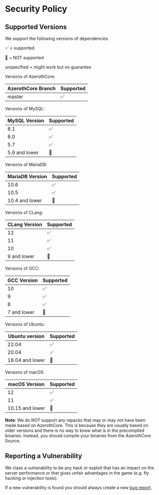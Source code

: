 # Security Policy

## Supported Versions

We support the following versions of dependencies.

:white_check_mark: = supported

:red_circle: = NOT supported

unspecified = might work but no guarantee

Versions of AzerothCore:

| AzerothCore Branch | Supported          |
| ------------------ | ------------------ |
| master             | :white_check_mark: |

Versions of MySQL:

| MySQL Version | Supported          |
| ------------- | ------------------ |
| 8.1           | :white_check_mark: |
| 8.0           | :white_check_mark: |
| 5.7           | :white_check_mark: |
| 5.6 and lower | :red_circle:       |

Versions of MariaDB:

| MariaDB Version | Supported          |
| --------------- | ------------------ |
| 10.6            | :white_check_mark: |
| 10.5            | :white_check_mark: |
| 10.4 and lower  | :red_circle:       |

Versions of CLang:

| CLang Version | Supported          |
| ------------- | ------------------ |
| 12            | :white_check_mark: |
| 11            | :white_check_mark: |
| 10            | :white_check_mark: |
| 9 and lower   | :red_circle:       |

Versions of GCC:

| GCC Version | Supported          |
| ----------- | ------------------ |
| 10          | :white_check_mark: |
| 9           | :white_check_mark: |
| 8           | :white_check_mark: |
| 7 and lower | :red_circle:       |

Versions of Ubuntu:

| Ubuntu version | Supported          |
| -------------- | ------------------ |
| 22.04          | :white_check_mark: |
| 20.04          | :white_check_mark: |
| 18.04 and lower| :red_circle:       |

Versions of macOS:

| macOS Version  | Supported          |
| -------------- | ------------------ |
| 12             | :white_check_mark: |
| 11             | :white_check_mark: |
| 10.15 and lower| :red_circle:       |

**Note**: We do NOT support any repacks that may or may not have been made based on AzerothCore. This is because they are usually based on older versions and there is no way to know what is in the precompiled binaries. Instead, you should compile your binaries from the AzerothCore Source.

## Reporting a Vulnerability

We class a vulnerability to be any hack or exploit that has an impact on the server performance or that gives unfair advantages in the game (e.g. fly hacking or injection tools).

If a new vulnerability is found you should always create a new [bug report](https://github.com/azerothcore/azerothcore-wotlk/issues/new?assignees=&labels=&projects=&template=bug_report.yml).
